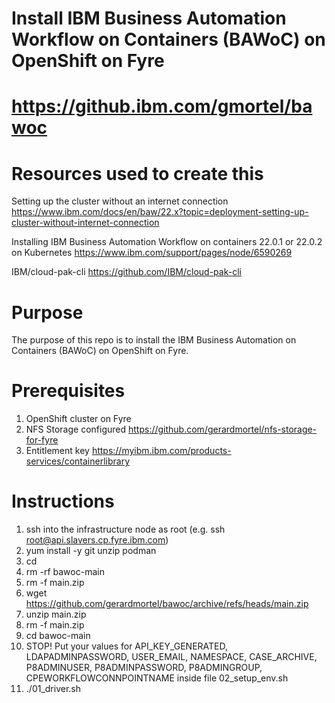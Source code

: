 # Install IBM Business Automation Workflow on Containers (BAWoC) on OpenShift on Fyre
# https://github.ibm.com/gmortel/bawoc

# Resources used to create this
Setting up the cluster without an internet connection
https://www.ibm.com/docs/en/baw/22.x?topic=deployment-setting-up-cluster-without-internet-connection

Installing IBM Business Automation Workflow on containers 22.0.1 or 22.0.2 on Kubernetes
https://www.ibm.com/support/pages/node/6590269

IBM/cloud-pak-cli
https://github.com/IBM/cloud-pak-cli

# Purpose
The purpose of this repo is to install the IBM Business Automation on Containers (BAWoC) on OpenShift on Fyre.

# Prerequisites
1. OpenShift cluster on Fyre
2. NFS Storage configured https://github.com/gerardmortel/nfs-storage-for-fyre
3. Entitlement key https://myibm.ibm.com/products-services/containerlibrary

# Instructions
1. ssh into the infrastructure node as root (e.g. ssh root@api.slavers.cp.fyre.ibm.com)
2. yum install -y git unzip podman
3. cd
4. rm -rf bawoc-main
5. rm -f main.zip
6. wget https://github.com/gerardmortel/bawoc/archive/refs/heads/main.zip
7. unzip main.zip
8. rm -f main.zip
9. cd bawoc-main
10. STOP! Put your values for API_KEY_GENERATED, LDAPADMINPASSWORD, USER_EMAIL, NAMESPACE, CASE_ARCHIVE, P8ADMINUSER, P8ADMINPASSWORD, P8ADMINGROUP, CPEWORKFLOWCONNPOINTNAME inside file 02_setup_env.sh
11. ./01_driver.sh